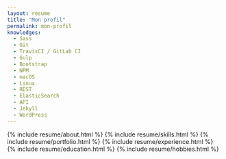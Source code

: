 ```yaml
---
layout: resume
title: "Mon profil"
permalink: mon-profil
knowledges:
  - Sass
  - Git
  - TravisCI / GitLab CI
  - Gulp
  - Bootstrap
  - NPM
  - macOS
  - Linux
  - REST
  - ElasticSearch
  - API
  - Jekyll
  - WordPress
---
```


{% include resume/about.html %}
{% include resume/skills.html %}
{% include resume/portfolio.html %}
{% include resume/experience.html %}
{% include resume/education.html %}
{% include resume/hobbies.html %}
